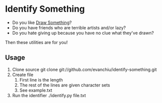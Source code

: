 Identify Something
==================

* Do you like [Draw Something](https://www.facebook.com/playdrawsomething)? 
* Do you have friends who are terrible artists and/or lazy?
* Do you hate giving up because you have no clue what they've drawn?

Then these utilities are for you!

Usage
-----

1. Clone source
    git clone git://github.com/evanchiu/identify-something.git
2. Create file
    1. First line is the length
    2. The rest of the lines are given character sets
    3. See example.txt
3. Run the identifier
    ./identify.py file.txt
